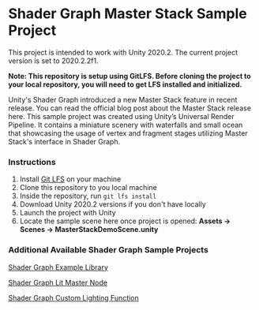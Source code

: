 # Shader Graph Master Stack Sample Project

This project is intended to work with Unity 2020.2. The current project version is set to 2020.2.2f1. 

**Note: This repository is setup using GitLFS. Before cloning the project to your local repository, you will need to get LFS installed and initialized.** 

Unity's Shader Graph introduced a new Master Stack feature in recent release. You can read the official blog post about the Master Stack release here. This sample project was created using Unity’s Universal Render Pipeline. It contains a miniature scenery with waterfalls and small ocean that showcasing the usage of vertex and fragment stages utilizing Master Stack's interface in Shader Graph. 

### Instructions

1. Install [Git LFS](https://git-lfs.github.com/) on your machine
2. Clone this repository to you local machine
3. Inside the repository, run `git lfs install` 
4. Download Unity 2020.2 versions if you don't have locally
5. Launch the project with Unity
6. Locate the sample scene here once project is opened: **Assets -> Scenes -> MasterStackDemoScene.unity**

### Additional Available Shader Graph Sample Projects

[Shader Graph Example Library](https://github.com/UnityTechnologies/ShaderGraph_ExampleLibrary)

[Shader Graph Lit Master Node](https://github.com/Unity-Technologies/ShaderGraphFeatureDemo_LitMasterNode)

[Shader Graph Custom Lighting Function](https://github.com/Unity-Technologies/ShaderGraphFeatureDemo_LitMasterNode)